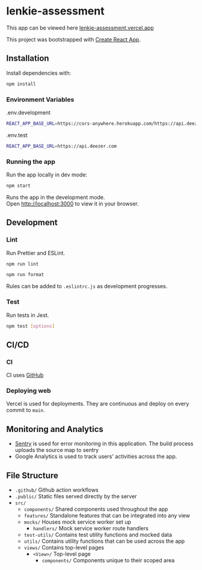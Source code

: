 # lenkie-assessment

This app can be viewed here [lenkie-assessment.vercel.app](https://lenkie-assessment.vercel.app)

This project was bootstrapped with [Create React App](https://github.com/facebook/create-react-app).

## Installation

Install dependencies with:

```sh
npm install
```

### Environment Variables

.env.development

```sh
REACT_APP_BASE_URL=https://cors-anywhere.herokuapp.com/https://api.deezer.com
```

.env.test

```sh
REACT_APP_BASE_URL=https://api.deezer.com
```

### Running the app

Run the app locally in dev mode:

```sh
npm start
```

Runs the app in the development mode.\
Open [http://localhost:3000](http://localhost:3000) to view it in your browser.

## Development

### Lint

Run Prettier and ESLint.

```sh
npm run lint
```

```sh
npm run format
```

Rules can be added to `.eslintrc.js` as development progresses.

### Test

Run tests in Jest.

```sh
npm test [options]
```

## CI/CD

### CI

CI uses [GitHub](https://github.com/ojslick/lenkie-assessment/tree/main/.github)

### Deploying web

Vercel is used for deployments. They are continuous and deploy on every commit to `main`.

## Monitoring and Analytics

-   [Sentry](https://sentry.io) is used for error monitoring in this application. The build process uploads the source map to sentry
-   Google Analytics is used to track users' activities across the app.

## File Structure

-   `.github/` Github action workflows
-   `.public/` Static files served directly by the server
-   `src/`
    -   `components/` Shared components used throughout the app
    -   `features/` Standalone features that can be integrated into any view
    -   `mocks/` Houses mock service worker set up
        -   `handlers/` Mock service worker route handlers
    -   `test-utils/` Contains test utility functions and mocked data
    -   `utils/` Contains utility functions that can be used across the app
    -   `views/` Contains top-level pages
        -   `<View>/` Top-level page
            -   `components/` Components unique to their scoped area      
